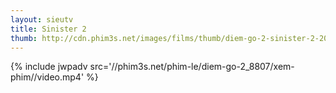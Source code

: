 ```yaml
---
layout: sieutv
title: Sinister 2
thumb: http://cdn.phim3s.net/images/films/thumb/diem-go-2-sinister-2-2015.jpg
---
```

{% include jwpadv src='//phim3s.net/phim-le/diem-go-2_8807/xem-phim//video.mp4' %}